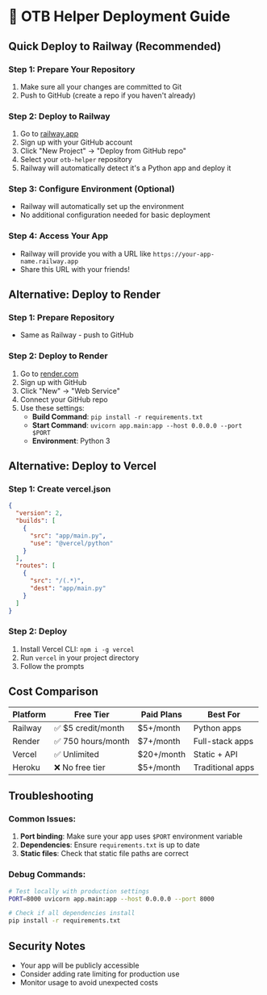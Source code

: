 # 🚀 OTB Helper Deployment Guide

## Quick Deploy to Railway (Recommended)

### Step 1: Prepare Your Repository
1. Make sure all your changes are committed to Git
2. Push to GitHub (create a repo if you haven't already)

### Step 2: Deploy to Railway
1. Go to [railway.app](https://railway.app)
2. Sign up with your GitHub account
3. Click "New Project" → "Deploy from GitHub repo"
4. Select your `otb-helper` repository
5. Railway will automatically detect it's a Python app and deploy it

### Step 3: Configure Environment (Optional)
- Railway will automatically set up the environment
- No additional configuration needed for basic deployment

### Step 4: Access Your App
- Railway will provide you with a URL like `https://your-app-name.railway.app`
- Share this URL with your friends!

## Alternative: Deploy to Render

### Step 1: Prepare Repository
- Same as Railway - push to GitHub

### Step 2: Deploy to Render
1. Go to [render.com](https://render.com)
2. Sign up with GitHub
3. Click "New" → "Web Service"
4. Connect your GitHub repo
5. Use these settings:
   - **Build Command**: `pip install -r requirements.txt`
   - **Start Command**: `uvicorn app.main:app --host 0.0.0.0 --port $PORT`
   - **Environment**: Python 3

## Alternative: Deploy to Vercel

### Step 1: Create vercel.json
```json
{
  "version": 2,
  "builds": [
    {
      "src": "app/main.py",
      "use": "@vercel/python"
    }
  ],
  "routes": [
    {
      "src": "/(.*)",
      "dest": "app/main.py"
    }
  ]
}
```

### Step 2: Deploy
1. Install Vercel CLI: `npm i -g vercel`
2. Run `vercel` in your project directory
3. Follow the prompts

## Cost Comparison

| Platform | Free Tier | Paid Plans | Best For |
|----------|-----------|------------|----------|
| Railway | ✅ $5 credit/month | $5+/month | Python apps |
| Render | ✅ 750 hours/month | $7+/month | Full-stack apps |
| Vercel | ✅ Unlimited | $20+/month | Static + API |
| Heroku | ❌ No free tier | $5+/month | Traditional apps |

## Troubleshooting

### Common Issues:
1. **Port binding**: Make sure your app uses `$PORT` environment variable
2. **Dependencies**: Ensure `requirements.txt` is up to date
3. **Static files**: Check that static file paths are correct

### Debug Commands:
```bash
# Test locally with production settings
PORT=8000 uvicorn app.main:app --host 0.0.0.0 --port 8000

# Check if all dependencies install
pip install -r requirements.txt
```

## Security Notes
- Your app will be publicly accessible
- Consider adding rate limiting for production use
- Monitor usage to avoid unexpected costs
